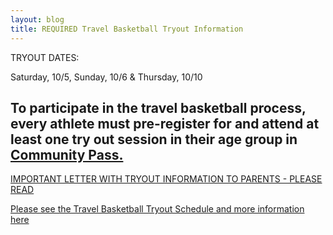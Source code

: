 ```yaml
---
layout: blog
title: REQUIRED Travel Basketball Tryout Information
---
```


TRYOUT DATES:

Saturday, 10/5, Sunday, 10/6 & Thursday, 10/10

## To participate in the travel basketball process, every athlete must pre-register for and attend at least one try out session in their age group in [Community Pass.](https://register.communitypass.net/reg/index.cfm) 

[IMPORTANT LETTER WITH TRYOUT INFORMATION TO PARENTS - PLEASE READ](https://storage.googleapis.com/static.rutherford-nj.com/recreation/2019%20Travel%20Bball%20schedule.pdf)

[Please see the Travel Basketball Tryout Schedule and more information here](https://storage.googleapis.com/static.rutherford-nj.com/recreation/posts/2019%20Travel%20Bball%20schedule.pdf)
